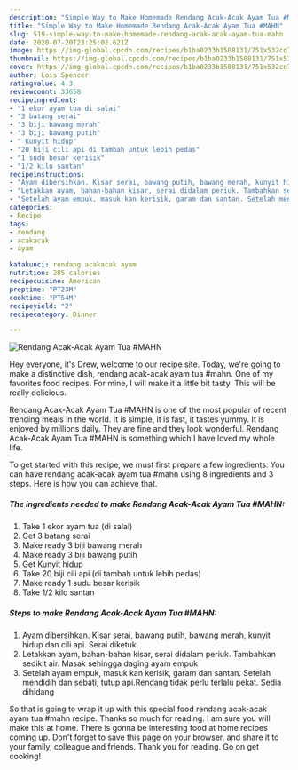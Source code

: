 ```yaml
---
description: "Simple Way to Make Homemade Rendang Acak-Acak Ayam Tua #MAHN"
title: "Simple Way to Make Homemade Rendang Acak-Acak Ayam Tua #MAHN"
slug: 519-simple-way-to-make-homemade-rendang-acak-acak-ayam-tua-mahn
date: 2020-07-20T23:25:02.621Z
image: https://img-global.cpcdn.com/recipes/b1ba0233b1508131/751x532cq70/rendang-acak-acak-ayam-tua-mahn-resipi-foto-utama.jpg
thumbnail: https://img-global.cpcdn.com/recipes/b1ba0233b1508131/751x532cq70/rendang-acak-acak-ayam-tua-mahn-resipi-foto-utama.jpg
cover: https://img-global.cpcdn.com/recipes/b1ba0233b1508131/751x532cq70/rendang-acak-acak-ayam-tua-mahn-resipi-foto-utama.jpg
author: Lois Spencer
ratingvalue: 4.3
reviewcount: 33658
recipeingredient:
- "1 ekor ayam tua di salai"
- "3 batang serai"
- "3 biji bawang merah"
- "3 biji bawang putih"
- " Kunyit hidup"
- "20 biji cili api di tambah untuk lebih pedas"
- "1 sudu besar kerisik"
- "1/2 kilo santan"
recipeinstructions:
- "Ayam dibersihkan. Kisar serai, bawang putih, bawang merah, kunyit hidup dan cili api. Serai diketuk."
- "Letakkan ayam, bahan-bahan kisar, serai didalam periuk. Tambahkan sedikit air. Masak sehingga daging ayam empuk"
- "Setelah ayam empuk, masuk kan kerisik, garam dan santan. Setelah mendidih dan sebati, tutup api.Rendang tidak perlu terlalu pekat. Sedia dihidang"
categories:
- Recipe
tags:
- rendang
- acakacak
- ayam

katakunci: rendang acakacak ayam 
nutrition: 285 calories
recipecuisine: American
preptime: "PT23M"
cooktime: "PT54M"
recipeyield: "2"
recipecategory: Dinner

---
```



![Rendang Acak-Acak Ayam Tua #MAHN](https://img-global.cpcdn.com/recipes/b1ba0233b1508131/751x532cq70/rendang-acak-acak-ayam-tua-mahn-resipi-foto-utama.jpg)

Hey everyone, it's Drew, welcome to our recipe site. Today, we're going to make a distinctive dish, rendang acak-acak ayam tua #mahn. One of my favorites food recipes. For mine, I will make it a little bit tasty. This will be really delicious.

Rendang Acak-Acak Ayam Tua #MAHN is one of the most popular of recent trending meals in the world. It is simple, it is fast, it tastes yummy. It is enjoyed by millions daily. They are fine and they look wonderful. Rendang Acak-Acak Ayam Tua #MAHN is something which I have loved my whole life.




To get started with this recipe, we must first prepare a few ingredients. You can have rendang acak-acak ayam tua #mahn using 8 ingredients and 3 steps. Here is how you can achieve that.

<!--inarticleads1-->

##### The ingredients needed to make Rendang Acak-Acak Ayam Tua #MAHN:

1. Take 1 ekor ayam tua (di salai)
1. Get 3 batang serai
1. Make ready 3 biji bawang merah
1. Make ready 3 biji bawang putih
1. Get  Kunyit hidup
1. Take 20 biji cili api (di tambah untuk lebih pedas)
1. Make ready 1 sudu besar kerisik
1. Take 1/2 kilo santan




<!--inarticleads2-->

##### Steps to make Rendang Acak-Acak Ayam Tua #MAHN:

1. Ayam dibersihkan. Kisar serai, bawang putih, bawang merah, kunyit hidup dan cili api. Serai diketuk.
1. Letakkan ayam, bahan-bahan kisar, serai didalam periuk. Tambahkan sedikit air. Masak sehingga daging ayam empuk
1. Setelah ayam empuk, masuk kan kerisik, garam dan santan. Setelah mendidih dan sebati, tutup api.Rendang tidak perlu terlalu pekat. Sedia dihidang




So that is going to wrap it up with this special food rendang acak-acak ayam tua #mahn recipe. Thanks so much for reading. I am sure you will make this at home. There is gonna be interesting food at home recipes coming up. Don't forget to save this page on your browser, and share it to your family, colleague and friends. Thank you for reading. Go on get cooking!
